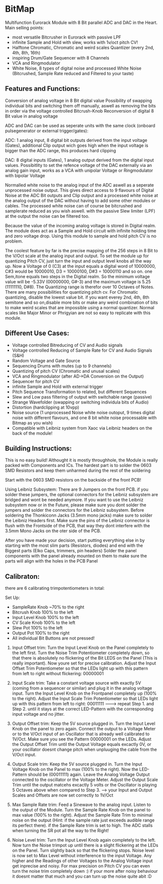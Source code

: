 # BitMap
Multifunction Eurorack Module with 8 Bit parallel ADC and DAC in the Heart. Main selling points:
- most versatile Bitcrusher in Eurorack with passive LPF
- infinite Sample and Hold with slew, works with 1v/oct pitch CV!
- Halftone Chromatic, Chromatic and weird scales Quantizer (every 2nd, 4th, 8th, 16th)
- inspiring Drum/Gate Sequencer with 8 Channels
- VCA and Ringmodulator
- White Noise, 8 types of digital noise and processed White Noise (Bitcrushed, Sample Rate reduced and Filtered to your taste)

## Features and Functions:

Conversion of analog voltage in 8 Bit digital value
Possibility of swapping individual bits and switching them off manually, 
aswell as removing the bits in order via the voltage controlled Bitcrush-Knob
Reconversion of digital 8 Bit value in analog voltage

ADC and DAC can be used as seperate units with the same clock (onboard pulsegenerator or external trigger/gates):

ADC: 1 analog input, 8 digital bit outputs derived from the input voltage (Gates), additional Clip output wich goes high when the input voltage is bigger than the ADC range, this produces hard clipping

DAC: 8 digital inputs (Gates), 1 analog output derived from the digital input values. Possibitlity to set the refence voltage of the DAC externally via an analog gain input, works as a VCA with unipolar Voltage or Ringmodulator with bipolar Voltage

Normalled white noise to the analog input of the ADC aswell as a seperate unprocessed noise output. This gives direct access to 9 flavours of Digital Noise at the ADC Bit outputs and Clip output and a processed white noise at the analog output of the DAC without having to add some other modules or cables. The processed white noise can of course be bitcrushed and samplerate reduced as you wish aswell. with the passive Slew limiter (LPF) at the output the noise can be filtered too.

Because the value of the incoming analog voltage is stored in Digital realm. The module does act as a Sample and Hold circuit with infinite holding time and zero voltage drop. Using this module to sample and hold pitch CV is no problem.

The coolest feature by far is the precise mapping of the 256 steps in 8 Bit to the V/Oct scale at the analog input and output. To set the module up for quantizing Pitch CV, just turn the input and output level knobs all the way up. Now a Voltage of 0 (C3) at the input equals a digital word of 10000000, C#3 would be 10000010, D3 = 10000100, D#3 = 10000110 and so on. one Sem,itone equals two steps in the Digital realm. So the minimum voltage value will be -5.33V (00000000, G#-3) and the maximum voltage is 5.25 (11111110, D#8). The Quantizing range is therefor over 10 Octaves of Notes. There are many possibilities for quantizing pitch cv. For Chromatic quantizing, disable the lowest value bit. if you want everey 2nd, 4th, 8th semitone and so on,disable more bits or make any weird combination of bits to make weird scales that are impossible using a normal quantizer. Normal scales like Major Minor or Phrigyian are not so easy to replicate with this module.





## Different Use Cases:

- Voltage controlled Bitreducing of CV and Audio signals
- Voltage controlled Reducing of Sample Rate for CV and Audio Signals (S&H)
- Random Voltage and Gate Source
- Sequencing Drums with mutes (up to 9 channels)
- Quantizing of pitch CV (Chromatic and unusal scales)
- VCA and Ringmodulator (after AD->DA Conversion on the Output)
- Sequencer for pitch CV
- infinite Sample and Hold with external trigger
- Pitch Sequence Transformation to related, but different Sequences
- Slew and Low pass filtering of output with switchable range (passive)
- Strange Wavefolder (swapping or switching individula bits of Audio)
- Distortion (hardclipping at 10vpp)
- Noise source (1 unprocessed Noise white noise outoput, 9 times digital noise with different flavours, and one 8 bit white noise processable with Bitmap as you wish) 
- Compatible with Leibniz system from Xaoc via Leibniz headers on the back of the module!





## Building Instructions:

This is no easy build! Althought it is mostly throughhole, the Module is really packed with Components and ICs.
The hardest part is to solder the 0603 SMD Resistors and keep them unharmed during the rest of the soldering

Start with the 0603 SMD resistors on the backside of the front PCB!

Using Leibniz Subsystem:
There are 9 Jumpers on the front PCB. if you solder these jumpers, the optional connectors for the Leibniz subsystem are bridged and wont be needed anymore. If you want to use the Leibniz subsystem now or in the Future, please make sure you dont solder the jumpers and solder the connectors for the Leibniz subsystem.
Before soldering the Thonkiconn Jacks (3.5mm mono jacks) make sure to solder the Leibniz Headers first. Make sure the pins of the Leibniz connector is flush with the Frontside of the PCB, that way they dont interfere with the 3.5mm Mono Jacks on the oter side of the PCB.

After you have made your decision, start putting everything else in by starting with the most slim parts (Resistors, diodes) and end with the Biggest parts (Elko Caps, trimmers, pin headers)
Solder the panel components with the panel already mounted on them to make sure the parts will align with the holes in the PCB Panel







## Calibraton:

there are 6 calibrating trimpotentiometers in total:

Set Up: 
- SampleRate Knob ~70% to the right
- Bitcrush Knob 100% to the left
- Input Level Knob 100% to the left
- CV Scale Knob 100% to the left
- Slew Pot 100% to the left
- Output Pot 100% to the right
- All individual Bit Buttons are not pressed!




1. Input Offset trim:
Turn the Input Level Knob on the Panel completely to the left first. Turn the Noise Trim Potentiometer completely down, so that there is absolutely no flickering of the Bit LEDS on the Panel (This is really important). Now youre set for precise calibration. Adjust the Input Offset Trim Potentiometer so that the LEDs light up with this pattern from left to right without flickering: 00000001

2. Input Scale trim:
Take a constant voltage source with exactly 5V (coming from a sequencer or similar) and plug it in the analog voltage input. Turn the Input Level Knob on the Frontpanel completely up (100% to the right). Adjust the Input Scale Trim Potentiometer so that LEDs light up with this pattern from left to right: 00011111    ---> repeat Step 1. and Step 2. until it stays at the correct LED-Pattern with the corresponding input voltage and no jitter.

3. Output Offset trim:
Keep the 5V source plugged in. Turn the Input Level Knob on the panel to zero again. Connect the output to a Voltage Meter or to the V/Oct input of an Oscillator that is already well calibrated to 1V/Oct. Make sure you see the Pattern 00000001 on the LEDs. Adjust the Output Offset Trim until the Output Voltage equals excactly 0V, or your oscillator doesnt change pitch when unpluuging the cable from the V/Oct input.

4. Output Scale trim:
Keep the 5V source plugged in. Turn the Input Voltage Knob on the Panel to max (100% to the right). Now the LED-Pattern should be (00011111) again. Leave the Analog Voltage Output connected to the oscillator or the Voltage Meter. Adjust the Output Scale Trim until the output matcehs excactly 5 volts or the Oscillator is playing 5 Octaves above when compared to Step 3.
--> your Input and Output Scales and Offsets are now set correctly to 1V/Oct

5. Max Sample Rate trim:
Feed a Sinewave to the analog input. Listen to the output of the Module. Turn the Sample Rate Knob on the panel to max value (100% to the right). Adjust the Sample Rate Trim to minimal noise on the output (Hint: if the sample rate just exceeds audible range its perfect there). if the Sample Rate trim is set to high. The ADC stalls when turning the SR pot all the way to the Right!

6. Noise Level trim: 
Turn the Input Level Knob again completely to the left. Now turn the Noise trimpot up until there is a slight flickering at the LEDs on the Panel. Turn slightly back so that the flickering stops. Noise level is now set to Max Level without interference to the input Voltage. Any higher and the Readings of other Voltages to the Analog Voltage input get inprecise and noisy. For max precision on Pitch CV you can even turn the noise trim completely down :) if your more after noisy behaviour it doesnt matter that much and you can turn up the noise quite abit :D


